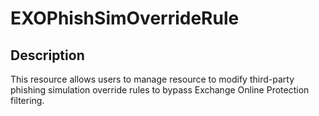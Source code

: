 
# EXOPhishSimOverrideRule

## Description

This resource allows users to manage resource to modify third-party phishing
simulation override rules to bypass Exchange Online Protection filtering.
